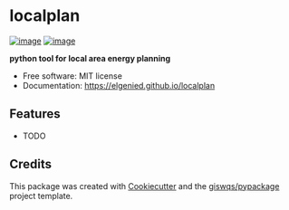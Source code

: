 # localplan


[![image](https://img.shields.io/pypi/v/localplan.svg)](https://pypi.python.org/pypi/localplan)
[![image](https://img.shields.io/conda/vn/conda-forge/localplan.svg)](https://anaconda.org/conda-forge/localplan)


**python tool for local area energy planning**


-   Free software: MIT license
-   Documentation: https://elgenied.github.io/localplan
    

## Features

-   TODO

## Credits

This package was created with [Cookiecutter](https://github.com/cookiecutter/cookiecutter) and the [giswqs/pypackage](https://github.com/giswqs/pypackage) project template.
